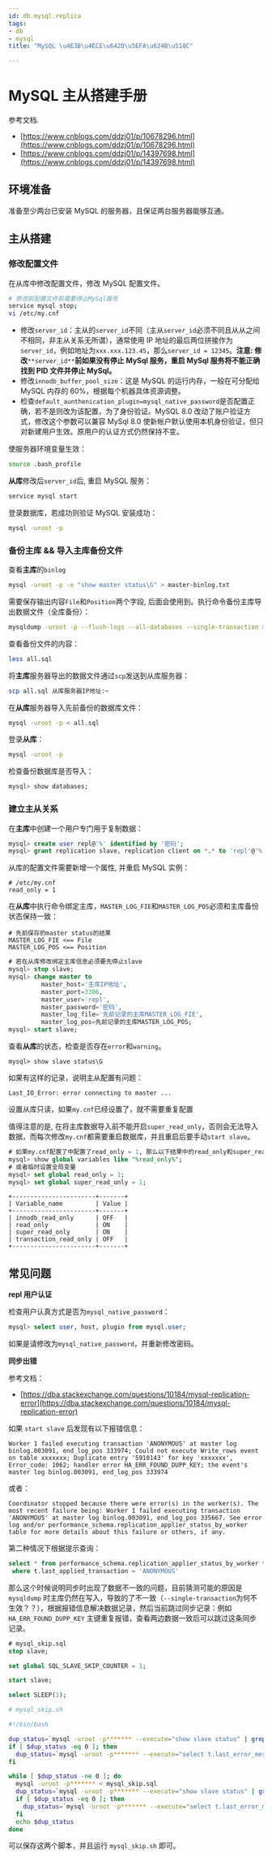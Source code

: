 ```yaml
---
id: db.mysql.replica
tags:
- db
- mysql
title: "MySQL \u4E3B\u4ECE\u642D\u5EFA\u624B\u518C"

---
```

# MySQL 主从搭建手册
参考文档.

+ [https://www.cnblogs.com/ddzj01/p/10678296.html](https://www.cnblogs.com/ddzj01/p/10678296.html)
+ [https://www.cnblogs.com/ddzj01/p/14397698.html](https://www.cnblogs.com/ddzj01/p/14397698.html)

## 环境准备


准备至少两台已安装 MySQL 的服务器，且保证两台服务器能够互通。

## 主从搭建
### 修改配置文件
在从库中修改配置文件，修改 MySQL 配置文件。

```bash
# 修改前配置文件前需要停止MySql服务
service mysql stop;
vi /etc/my.cnf
```

+ 修改`server_id`：主从的`server_id`不同（主从`server_id`必须不同且从从之间不相同，非主从关系无所谓），通常使用 IP 地址的最后两位拼接作为`server_id`，例如地址为`xxx.xxx.123.45`，那么`server_id = 12345`。**注意: 修改**`**server_id**`**前如果没有停止 MySql 服务，重启 MySql 服务将不能正确找到 PID 文件并停止 MySql。**
+ 修改`innodb_buffer_pool_size`：这是 MySQL 的运行内存，一般在可分配给 MySQL 内存的 60%，根据每个机器具体资源调整。
+ 检查`default_aunthenication_plugin=mysql_native_password`是否配置正确，若不是则改为该配置，为了身份验证。MySQL 8.0 改动了账户验证方式，修改这个参数可以兼容 MySql 8.0 使新帐户默认使用本机身份验证，但只对新建用户生效。原用户的认证方式仍然保持不变。

使服务器环境变量生效：

```bash
source .bash_profile
```

**从库**修改后`server_id`后, 重启 MySQL 服务：

```bash
service mysql start
```

登录数据库，若成功则验证 MySQL 安装成功：

```bash
mysql -uroot -p
```

### 备份主库 && 导入主库备份文件
查看**主库**的`binlog`

```bash
mysql -uroot -p -e "show master status\G" > master-binlog.txt
```

需要保存输出内容`File`和`Position`两个字段, 后面会使用到。执行命令备份主库导出数据文件（全库备份）：

```bash
mysqldump -uroot -p --flush-logs --all-databases --single-transaction > all.sql
```

查看备份文件的内容：

```bash
less all.sql
```

将**主库**服务器导出的数据文件通过`scp`发送到从库服务器：

```bash
scp all.sql 从库服务器IP地址:~
```

在**从库**服务器导入先前备份的数据库文件：

```bash
mysql -uroot -p < all.sql
```

登录**从库**：

```bash
mysql -uroot -p
```

检查备份数据库是否导入：

```sql
mysql> show databases;
```

### 建立主从关系
在**主库**中创建一个用户专门用于复制数据：

```sql
mysql> create user repl@'%' identified by '密码';
mysql> grant replication slave, replication client on *.* to 'repl'@'%';
```

从库的配置文件需要新增一个属性, 并重启 MySQL 实例：

```properties
# /etc/my.cnf
read_only = 1
```

在**从库**中执行命令绑定主库，`MASTER_LOG_FIE`和`MASTER_LOG_POS`必须和主库备份状态保持一致：

```plain
# 先前保存的master status的结果
MASTER_LOG_FIE <== File
MASTER_LOG_POS <== Position
```

```sql
# 若在从库修改绑定主库信息必须要先停止slave
mysql> stop slave;
mysql> change master to
         master_host='主库IP地址',
         master_port=3306,
         master_user='repl',
         master_password='密码',
         master_log_file='先前记录的主库MASTER_LOG_FIE',
         master_log_pos=先前记录的主库MASTER_LOG_POS;
mysql> start slave;
```

查看**从库**的状态，检查是否存在`error`和`warning`。

```plsql
mysql> show slave status\G
```

如果有这样的记录，说明主从配置有问题：

```plain
Last_IO_Error: error connecting to master ...
```

设置从库只读，如果`my.cnf`已经设置了，就不需要重复配置

值得注意的是, 在将主库数据导入前不能开启`super_read_only`，否则会无法导入数据，而每次修改`my.cnf`都需要重启数据库，并且重启后要手动`start slave`。

```sql
# 如果my.cnf配置了中配置了read_only = 1, 那么以下结果中的read_only和super_read_only为ON
mysql> show global variables like "%read_only%";
# 或者临时设置全局变量
mysql> set global read_only = 1;
mysql> set global super_read_only = 1;
```

```plain
+-----------------------+-------+
| Variable_name         | Value |
+-----------------------+-------+
| innodb_read_only      | OFF   |
| read_only             | ON    |
| super_read_only       | ON    |
| transaction_read_only | OFF   |
+-----------------------+-------+
```

## 常见问题
**repl 用户认证**

检查用户认真方式是否为`mysql_native_password`：

```sql
mysql> select user, host, plugin from mysql.user;
```

如果是请修改为`mysql_native_password`，并重新修改密码。



**同步出错**

参考文档：

+ [https://dba.stackexchange.com/questions/10184/mysql-replication-error](https://dba.stackexchange.com/questions/10184/mysql-replication-error)

如果 `start slave` 后发现有以下报错信息：

```plain
Worker 1 failed executing transaction 'ANONYMOUS' at master log binlog.003091, end_log_pos 333974; Could not execute Write_rows event on table xxxxxxx; Duplicate entry '5910143' for key 'xxxxxxx', Error_code: 1062; handler error HA_ERR_FOUND_DUPP_KEY; the event's master log binlog.003091, end_log_pos 333974
```

或者：

```plain
Coordinator stopped because there were error(s) in the worker(s). The most recent failure being: Worker 1 failed executing transaction 'ANONYMOUS' at master log binlog.003091, end_log_pos 335667. See error log and/or performance_schema.replication_applier_status_by_worker table for more details about this failure or others, if any.
```

第二种情况下根据提示查询：

```sql
select * from performance_schema.replication_applier_status_by_worker t
 where t.last_applied_transaction = 'ANONYMOUS'
```

那么这个时候说明同步时出现了数据不一致的问题，目前猜测可能的原因是 `mysqldump` 时主库仍然在写入，导致的了不一致（`--single-transaction`为何不生效？？），根据报错信息解决数据记录，然后当前跳过同步记录：例如 `HA_ERR_FOUND_DUPP_KEY` 主键重复报错，查看两边数据一致后可以跳过这条同步记录。

```sql
# mysql_skip.sql
stop slave;

set global SQL_SLAVE_SKIP_COUNTER = 1;

start slave;

select SLEEP(1);
```

```bash
# mysql_skip.sh

#!/bin/bash

dup_status=`mysql -uroot -p******* --execute="show slave status" | grep HA_ERR_FOUND_DUPP_KEY | wc -l`
if [ $dup_status -eq 0 ]; then
  dup_status=`mysql -uroot -p******* --execute="select t.last_error_message from performance_schema.replication_applier_status_by_worker t where t.last_applied_transaction = 'ANONYMOUS'"|grep HA_ERR_FOUND_DUPP_KEY|wc -l`
fi

while [ $dup_status -ne 0 ]; do
  mysql -uroot -p******* < mysql_skip.sql
  dup_status=`mysql -uroot -p******* --execute="show slave status" | grep HA_ERR_FOUND_DUPP_KEY | wc -l`
  if [ $dup_status -eq 0 ]; then
    dup_status=`mysql -uroot -p******* --execute="select t.last_error_message from performance_schema.replication_applier_status_by_worker t where t.last_applied_transaction = 'ANONYMOUS'"|grep HA_ERR_FOUND_DUPP_KEY|wc -l`
  fi
  echo $dup_status
done
```

可以保存这两个脚本，并且运行 `mysql_skip.sh` 即可。

